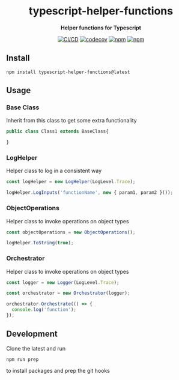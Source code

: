 <h1 align="center">typescript-helper-functions</h1>

<div align="center">
    
<b>Helper functions for Typescript</b>
    
[![CI/CD](https://github.com/kbrashears5/typescript-helper-functions/actions/workflows/ci-cd.yml/badge.svg)](https://github.com/kbrashears5/typescript-helper-functions/actions/workflows/ci-cd.yml)
[![codecov](https://codecov.io/gh/kbrashears5/typescript-helper-functions/branch/master/graph/badge.svg?token=2CVWSV7X7L)](https://codecov.io/gh/kbrashears5/typescript-helper-functions)
[![npm](https://img.shields.io/npm/v/typescript-helper-functions)](https://img.shields.io/npm/v/typescript-helper-functions)
[![npm](https://img.shields.io/npm/dt/typescript-helper-functions)](https://img.shields.io/npm/dt/typescript-helper-functions)

</div>

## Install

```
npm install typescript-helper-functions@latest
```

## Usage

### Base Class

Inherit from this class to get some extra functionality

```javascript
public class Class1 extends BaseClass{

}
```

### LogHelper

Helper class to log in a consistent way

```javascript
const logHelper = new LogHelper(LogLevel.Trace);

logHelper.LogInputs('functionName', new { param1, param2 }());
```

### ObjectOperations

Helper class to invoke operations on object types

```javascript
const objectOperations = new ObjectOperations();

logHelper.ToString(true);
```

### Orchestrator

Helper class to invoke operations on object types

```javascript
const logger = new Logger(LogLevel.Trace);

const orchestrator = new Orchestrator(logger);

orchestrator.Orchestrate(() => {
  console.log('function');
});
```

## Development

Clone the latest and run

```npm
npm run prep
```

to install packages and prep the git hooks
